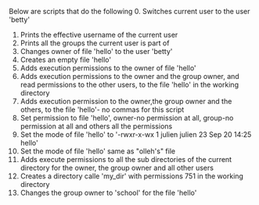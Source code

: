 Below are scripts that do the following
0. Switches current user to the user 'betty'
1. Prints the effective username of the current user
2. Prints all the groups the current user is part of
3. Changes owner of file 'hello' to the user 'betty'
4. Creates an empty file 'hello'
5. Adds execution permissions to the owner of file 'hello'
6. Adds execution permissions to the owner and the group owner, and read permissions to the other users, to the file 'hello' in the working directory
7. Adds execution permission to the owner,the group owner and the others, to the file 'hello'- no commas for this script
8. Set permission to file 'hello', owner-no permission at all, group-no permission at all and others all the permissions
9. Set the mode of file 'hello' to '-rwxr-x-wx 1 julien julien 23 Sep 20 14:25 hello'
10. Set the mode of file 'hello' same as "olleh's" file
11. Adds execute permissions to all the sub directories of the current directory for the owner, the group owner and all other users
12. Creates a directory calle 'my_dir' with permissions 751 in the working directory
13. Changes the group owner to 'school' for the file 'hello'

